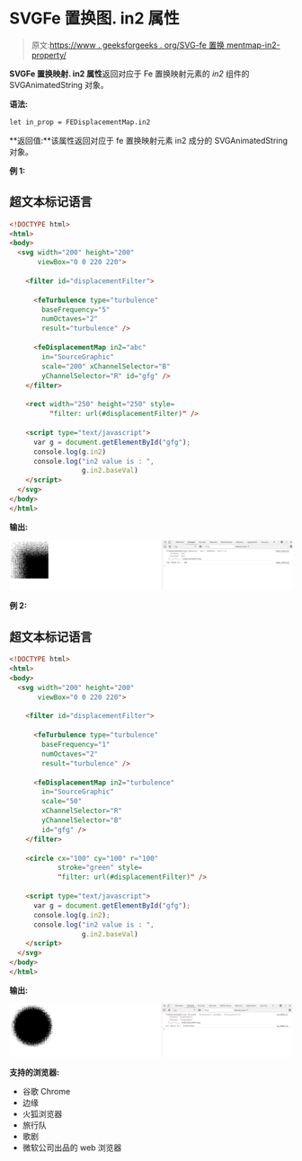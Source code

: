 # SVGFe 置换图. in2 属性

> 原文:[https://www . geeksforgeeks . org/SVG-fe 置换 mentmap-in2-property/](https://www.geeksforgeeks.org/svg-fedisplacementmap-in2-property/)

**SVGFe 置换映射. in2 属性**返回对应于 Fe 置换映射元素的 *in2* 组件的 SVGAnimatedString 对象。

**语法:**

```html
let in_prop = FEDisplacementMap.in2
```

**返回值:**该属性返回对应于 fe 置换映射元素 in2 成分的 SVGAnimatedString 对象。

**例 1:**

## 超文本标记语言

```html
<!DOCTYPE html>
<html>
<body>
  <svg width="200" height="200"
       viewBox="0 0 220 220">

    <filter id="displacementFilter">

      <feTurbulence type="turbulence"
        baseFrequency="5" 
        numOctaves="2" 
        result="turbulence" />

      <feDisplacementMap in2="abc" 
        in="SourceGraphic" 
        scale="200" xChannelSelector="B"
        yChannelSelector="R" id="gfg" />
    </filter>

    <rect width="250" height="250" style=
          "filter: url(#displacementFilter)" />

    <script type="text/javascript">
      var g = document.getElementById("gfg");
      console.log(g.in2)
      console.log("in2 value is : ",
                  g.in2.baseVal)
    </script>
  </svg>
</body>
</html>
```

**输出:**

![](img/1aa0743e5b39519d1add638264ac4862.png)

**例 2:**

## 超文本标记语言

```html
<!DOCTYPE html>
<html>
<body>
  <svg width="200" height="200"
       viewBox="0 0 220 220">

    <filter id="displacementFilter">

      <feTurbulence type="turbulence"
        baseFrequency="1"
        numOctaves="2" 
        result="turbulence" />

      <feDisplacementMap in2="turbulence"
        in="SourceGraphic"
        scale="50" 
        xChannelSelector="R" 
        yChannelSelector="B"
        id="gfg" />
    </filter>

    <circle cx="100" cy="100" r="100"
            stroke="green" style=
            "filter: url(#displacementFilter)" />

    <script type="text/javascript">
      var g = document.getElementById("gfg");
      console.log(g.in2);
      console.log("in2 value is : ",
                  g.in2.baseVal)
    </script>
  </svg>
</body>
</html>
```

**输出:**

![](img/228de2b873acde19fcf9a66537f10013.png)

**支持的浏览器:**

*   谷歌 Chrome
*   边缘
*   火狐浏览器
*   旅行队
*   歌剧
*   微软公司出品的 web 浏览器